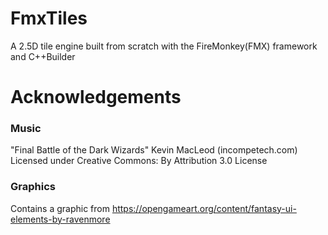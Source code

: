 # FmxTiles
A 2.5D  tile engine built from scratch with the FireMonkey(FMX) framework and C++Builder 

# Acknowledgements

### Music
"Final Battle of the Dark Wizards" Kevin MacLeod (incompetech.com)
Licensed under Creative Commons: By Attribution 3.0 License

### Graphics
Contains a graphic from
https://opengameart.org/content/fantasy-ui-elements-by-ravenmore
